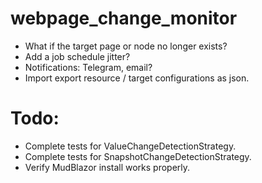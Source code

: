 # webpage_change_monitor

- What if the target page or node no longer exists?
- Add a job schedule jitter?
- Notifications: Telegram, email?
- Import export resource / target configurations as json.

# Todo:

- Complete tests for ValueChangeDetectionStrategy.
- Complete tests for SnapshotChangeDetectionStrategy.
- Verify MudBlazor install works properly.
